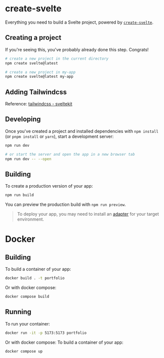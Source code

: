 # create-svelte

Everything you need to build a Svelte project, powered by [`create-svelte`](https://github.com/sveltejs/kit/tree/main/packages/create-svelte).

## Creating a project

If you're seeing this, you've probably already done this step. Congrats!

```bash
# create a new project in the current directory
npm create svelte@latest

# create a new project in my-app
npm create svelte@latest my-app
```

## Adding Tailwindcss
Reference: [tailwindcss - sveltekit](https://tailwindcss.com/docs/guides/sveltekit)

## Developing

Once you've created a project and installed dependencies with `npm install` (or `pnpm install` or `yarn`), start a development server:

```bash
npm run dev

# or start the server and open the app in a new browser tab
npm run dev -- --open
```

## Building

To create a production version of your app:

```bash
npm run build
```

You can preview the production build with `npm run preview`.

> To deploy your app, you may need to install an [adapter](https://kit.svelte.dev/docs/adapters) for your target environment.

# Docker

## Building

To build a container of your app:

```bash
docker build . -t portfolio
```

Or with docker compose:

```bash
docker compose build
```

## Running

To run your container:

```bash
docker run -it -p 5173:5173 portfolio
```

Or with docker compose:
To build a container of your app:

```bash
docker compose up
```
